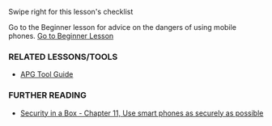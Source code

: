 [Title]: # (Et maintenant ?)
[Order]: # (12)

Swipe right for this lesson's checklist

Go to the Beginner lesson for advice on the dangers of using mobile phones.
[Go to Beginner Lesson](umbrella://lesson/mobile-phones/0)

### RELATED LESSONS/TOOLS

*   [APG Tool Guide](umbrella://lesson/k9-&-apg)

### FURTHER READING

*   [Security in a Box - Chapter 11, Use smart phones as securely as possible](https://securityinabox.org/en/guide/smartphones)